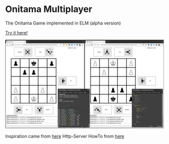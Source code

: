 # Onitama Multiplayer
The Onitama Game implemented in ELM (alpha version)

[Try it here!](https://tasm-devil.github.io/Onitama/)

![Screenshot](screenshot.png)

Inspiration came from [here](http://onitama.lannysport.net/)
Http-Server HowTo from [here](https://elmprogramming.com/decoding-json-part-1.html)
